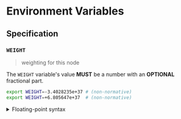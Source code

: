 # Environment Variables

## Specification

### `WEIGHT`

> weighting for this node

The `WEIGHT` variable's value **MUST** be a number with an **OPTIONAL**
fractional part.

```bash
export WEIGHT=-3.4028235e+37 # (non-normative)
export WEIGHT=+6.805647e+37  # (non-normative)
```

<details>
<summary>Floating-point syntax</summary>

Floating-point values can be specified using decimal (base-10) or hexadecimal
(base-16) notation, and may use scientific notation. A leading positive sign
(`+`) is **OPTIONAL**. A leading negative sign (`-`) is **REQUIRED** in order to
specify a negative value.

Internally, the `WEIGHT` variable is represented using a 32-bit floating point
type (`float32`); any value that overflows this data-type is invalid. Values are
rounded to the nearest floating-point number using IEEE 754 unbiased rounding.

The non-finite values `NaN`, `+Inf` and `-Inf` are not accepted.

</details>
